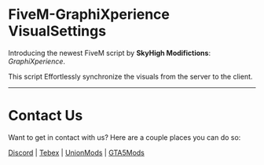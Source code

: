# FiveM-GraphiXperience VisualSettings

Introducing the newest FiveM script by **SkyHigh Modifictions**: *GraphiXperience*.

This script Effortlessly synchronize the visuals from the server to the client.

------------------------------------------------------

# Contact Us

Want to get in contact with us? Here are a couple places you can do so:

[Discord](https://discord.gg/tKQgdQuJYF) | [Tebex](https://skyhigh-modifications.tebex.io/) | [UnionMods](https://unionmods.com/viewauthor?author=592) | [GTA5Mods](https://www.gta5-mods.com/users/BerkshireMods)
